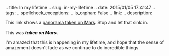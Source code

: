 .. title: In my lifetime
.. slug: in-my-lifetime
.. date: 2015/01/05 17:41:47
.. tags: 
.. spellcheck_exceptions: 
.. is_orphan: False
.. link:
.. description:


This link shows a [panorama taken on Mars](http://www.jpl.nasa.gov/m/news/news.php?release=2014-157). Stop and let that sink in.

This was ***taken on Mars***.

I'm amazed that this is happening in my lifetime, and hope that the sense of amazement doesn't fade as we continue to do incredible things.